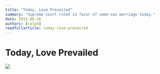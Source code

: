 ```yaml
---
title: "Today, Love Prevailed"
summary: "Supreme Court ruled in favor of same-sex marriage today."
date: 2015-06-26
authors: [ralph]
readfullarticle: today-love-prevailed
---
```


# Today, Love Prevailed

<a href="http://time.com/3937244/supreme-court-gay-marriage-decision/" target="_blank"><img src="/assets/img/blog/love-prevails.png" class="center-element"></a>
